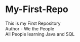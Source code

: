 # My-First-Repo
This is my First Repository    
Author - We the People <br>
All People learning Java and SQL 
